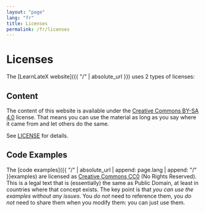 ```yaml
---
layout: "page"
lang: "fr"
title: Licenses
permalink: /fr/licenses
---
```


# Licenses

The [LearnLateX website]({{ "/" | absolute_url }}) uses 2 types of licenses:

## Content

The content of this website is available under the
[Creative Commons BY-SA 4.0](https://creativecommons.org/licenses/by-sa/4.0/)
license. That means you can use the material as long as you say where it came
from and let others do the same.

See [LICENSE](LICENSE) for details.

## Code Examples

The [code examples]({{ "/" | absolute_url | append: page.lang | append: "/" }}examples) 
are licensed as
[Creative Commons CC0](https://creativecommons.org/share-your-work/public-domain/cc0/) 
(No Rights Reserved). This is a legal text that is (essentially) the same as 
Public Domain, at least in countries where that concept exists. The key point 
is that _you can use the examples without any issues_. You _do not_ need to 
reference them, you _do not_ need to share them when you modify them: you can 
just use them.
